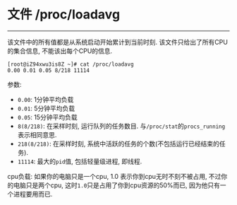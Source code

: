# 文件 /proc/loadavg

---

该文件中的所有值都是从系统启动开始累计到当前时刻. 该文件只给出了所有CPU的集合信息, 不能该出每个CPU的信息.

```shell
[root@iZ94xwu3is8Z ~]# cat /proc/loadavg
0.00 0.01 0.05 8/218 11114
```

参数:

* `0.00`: 1分钟平均负载
* `0.01`: 5分钟平均负载
* `0.05`: 15分钟平均负载
* `8(8/218)`: 在采样时刻, 运行队列的任务数目. 与`/proc/stat`的`procs_running`表示相同意思.
* `218(8/218)`: 在采样时刻, 系统中活跃的任务的个数(不包括运行已经结束的任务).
* `11114`: 最大的`pid`值, 包括轻量级进程, 即线程.

cpu负载: 如果你的电脑只是一个cpu, 1.0 表示你到cpu无时不刻不被占用,
不过你的电脑只是两个cpu, 这时`1.0`只是占用了你到cpu资源的50%而已, 因为他只有一个进程要用而已.